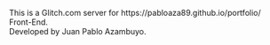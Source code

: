 
<ul>
  <summary>
    This is a Glitch.com server for https://pabloaza89.github.io/portfolio/ Front-End.
  </summary>
  <summary>
    Developed by Juan Pablo Azambuyo.
  </summary>
</ul>